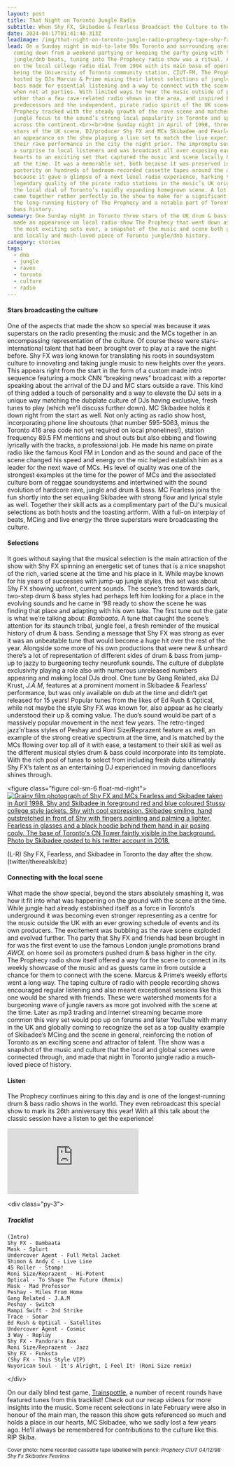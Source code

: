 ```yaml
---
layout: post
title: That Night on Toronto Jungle Radio
subtitle: When Shy FX, Skibadee & Fearless Broadcast the Culture to the City and Beyond
date: 2024-04-17T01:41:48.313Z
leadimage: /img/that-night-on-toronto-jungle-radio-prophecy-tape-shy-fx-skibadee-fearless-1998-dnb-continuumizm-45-site.jpg
lead: On a Sunday night in mid-to-late 90s Toronto and surrounding areas whether
  coming down from a weekend partying or keeping the party going with the latest
  jungle/dnb beats, tuning into The Prophecy radio show was a ritual. A presence
  on the local college radio dial from 1994 with its main base of operations
  being the University of Toronto community station, CIUT-FM, The Prophecy
  hosted by DJs Marcus & Prime mixing their latest selections of jungle/drum &
  bass made for essential listening and a way to connect with the scene & music
  when not at parties. With limited ways to hear the music outside of parties
  other than a few rave-related radio shows in the area, and inspired by those
  predecessors and the independent, pirate radio spirit of the UK scene, The
  Prophecy tracked with the steady growth of the rave scene and matched its
  jungle focus to the sound’s strong local popularity in Toronto and spread
  across the continent.<br><br>One Sunday night in April of 1998, three DJ & MC
  stars of the UK scene, DJ/producer Shy FX and MCs Skibadee and Fearless made
  an appearance on the show playing a live set to match the live experience of
  their rave performance in the city the night prior. The impromptu session was
  a surprise to local listeners and was broadcast all over exposing ears and
  hearts to an exciting set that captured the music and scene locally & globally
  at the time. It was a memorable set, both because it was preserved in
  posterity on hundreds of bedroom-recorded cassette tapes around the area, and
  because it gave a glimpse of a next level radio experience, harking to the
  legendary quality of the pirate radio stations in the music’s UK origins, to
  the local dial of Toronto’s rapidly expanding homegrown scene. A lot of things
  came together rather perfectly in the show to make for a significant moment in
  the long-running history of The Prophecy and a notable part of Toronto drum &
  bass history.
summary: One Sunday night in Toronto three stars of the UK drum & bass scene
  made an appearance on local radio show The Prophecy that went down as one of
  the most exciting sets ever, a snapshot of the music and scene both globally
  and locally and much-loved piece of Toronto jungle/dnb history.
category: stories
tags:
  - dnb
  - jungle
  - raves
  - toronto
  - culture
  - radio
---
```

#### Stars broadcasting the culture

One of the aspects that made the show so special was because it was superstars on the radio presenting the music and the MCs together in an encompassing representation of the culture. Of course these were stars– international talent that had been brought over to play at a rave the night before. Shy FX was long known for translating his roots in soundsystem culture to innovating and taking jungle music to new heights over the years. This appears right from the start in the form of a custom made intro sequence featuring a mock CNN “breaking news” broadcast with a reporter speaking about the arrival of the DJ and MC stars outside a rave. This kind of thing added a touch of personality and a way to elevate the DJ sets in a unique way matching the dubplate culture of DJs having exclusive, fresh tunes to play (which we’ll discuss further down). MC Skibadee holds it down right from the start as well. Not only acting as radio show host, incorporating phone line shoutouts (that number 595-5063, minus the Toronto 416 area code not yet required on local phonelines!), station frequency 89.5 FM mentions and shout outs but also ebbing and flowing lyrically with the tracks, a professional job. He made his name on pirate radio like the famous Kool FM in London and as the sound and pace of the scene changed his speed and energy on the mic helped establish him as a leader for the next wave of MCs. His level of quality was one of the strongest examples at the time for the power of MCs and the associated culture born of reggae soundsystems and intertwined with the sound evolution of hardcore rave, jungle and drum & bass. MC Fearless joins the fun shortly into the set equaling Skibadee with strong flow and lyrical style as well. Together their skill acts as a complimentary part of the DJ's musical selections as both hosts and the toasting artform. With a full-on interplay of beats, MCing and live energy the three superstars were broadcasting the culture.

#### Selections

It goes without saying that the musical selection is the main attraction of the show with Shy FX spinning an energetic set of tunes that is a nice snapshot of the rich, varied scene at the time and his place in it. While maybe known for his years of successes with jump-up jungle styles, this set was about Shy FX showing upfront, current sounds. The scene’s trend towards dark, two-step drum & bass styles had perhaps left him looking for a place in the evolving sounds and he came in ‘98 ready to show the scene he was finding that place and adapting with his own take. The first tune out the gate is what we’re talking about: *Bambaata*. A tune that caught the scene’s attention for its staunch tribal, jungle feel, a fresh reminder of the musical history of drum & bass. Sending a message that Shy FX was strong as ever it was an unbeatable tune that would become a huge hit over the rest of the year. Alongside some more of his own productions that were new & unheard there’s a lot of representation of different sides of drum & bass from jump-up to jazzy to burgeoning techy neurofunk sounds. The culture of dubplate exclusivity playing a role also with numerous unreleased numbers appearing and making local DJs drool. One tune by Gang Related, aka DJ Krust, *J.A.M*, features at a prominent moment in Skibadee & Fearless’ performance, but was only available on dub at the time and didn’t get released for 15 years! Popular tunes from the likes of Ed Rush & Optical, while not maybe the style Shy FX was known for, also appear as he clearly understood their up & coming value. The duo’s sound would be part of a massively popular movement in the next few years. The retro-tinged jazz’n’bass styles of Peshay and Roni Size/Reprazent feature as well, an example of the strong creative spectrum at the time, and is matched by the MCs flowing over top all of it with ease, a testament to their skill as well as the different musical styles drum & bass could incorporate into its template. With the rich pool of tunes to select from including fresh dubs ultimately Shy FX’s talent as an entertaining DJ experienced in moving dancefloors shines through.

 <﻿figure class="figure col-sm-6 float-md-right"><a href="/img/skibadee-fearless-shyfx-toronto-1998-twitter-therealskibz-edit-45crop-continuumizm-site.jpg" title="(tap for big)"><img class="figure-img img-fluid" alt="Grainy film photograph of Shy FX and MCs Fearless and Skibadee taken in April 1998. Shy and Skibadee in foreground red and blue coloured Stussy college style jackets. Shy with cool expression. Skibadee smiling, hand outstretched in front of Shy with fingers pointing and palming a lighter. Fearless in glasses and a black hoodie behind them hand in air posing cooly. The base of Toronto's CN Tower faintly visible in the background. Photo by Skibadee posted to his twitter account in 2018." src="/img/skibadee-fearless-shyfx-toronto-1998-twitter-therealskibz-edit-45crop-continuumizm-site.jpg" loading="lazy"></a><figcaption class="figure-caption">(L-R) Shy FX, Fearless, and Skibadee in Toronto the day after the show. (twitter/therealskibz)</figcaption></figure>

#### Connecting with the local scene

What made the show special, beyond the stars absolutely smashing it, was how it fit into what was happening on the ground with the scene at the time. While jungle had already established itself as a force in Toronto’s underground it was becoming even stronger representing as a centre for the music outside the UK with an ever growing schedule of events and its own producers. The excitement was bubbling as the rave scene exploded and evolved further. The party that Shy FX and friends had been brought in for was the first event to use the famous London jungle promotions brand *AWOL* on home soil as promoters pushed drum & bass higher in the city. The Prophecy radio show itself offered a way for the scene to connect in its weekly showcase of the music and as guests came in from outside a chance for them to connect with the scene. Marcus & Prime’s weekly efforts went a long way. The taping culture of radio with people recording shows encouraged regular listening and also meant exceptional sessions like this one would be shared with friends. These were watershed moments for a burgeoning wave of jungle ravers as more got involved with the scene at the time. Later as mp3 trading and internet streaming became more common this very set would pop up on forums and later YouTube with many in the UK and globally coming to recognize the set as a top quality example of Skibadee’s MCing and the scene in general, reinforcing the notion of Toronto as an exciting scene and attractor of talent. The show was a snapshot of the music and culture that the local and global scenes were connected through, and made that night in Toronto jungle radio a much-loved piece of history.

#### Listen

The Prophecy continues airing to this day and is one of the longest-running drum & bass radio shows in the world. They even rebroadcast this special show to mark its 26th anniversary this year! With all this talk about the classic session have a listen to get the experience!

<div class="embed-responsive embed-responsive-16by9 pb-3">
<iframe class="embed-responsive-item" src="https://www.youtube.com/embed/videoseries?si=uEEo5gVnCf9GptFs&amp;list=PL38EV6GxMnzw4qlvp1gTiZMnDegCadM5n" title="YouTube video playlist of Side A and B of tapes recorded by JungleArchive" frameborder="0" allow="accelerometer; autoplay; clipboard-write; encrypted-media; gyroscope; picture-in-picture; web-share" referrerpolicy="strict-origin-when-cross-origin" allowfullscreen></iframe></div>

<﻿div class="py-3">
##### Tracklist

    (Intro) 
    Shy FX - Bambaata
    Mask - Splurt
    Undercover Agent - Full Metal Jacket
    Shimon & Andy C - Live Line
    45 Roller - Stomp!
    Roni Size/Reprazent - Hi-Potent
    Optical - To Shape The Future (Remix)
    Mask - Mad Professor
    Peshay - Miles From Home
    Gang Related - J.A.M
    Peshay - Switch
    Mampi Swift - 2nd Strike
    Trace - Sonar
    Ed Rush & Optical - Satellites
    Undercover Agent - Cosmic
    3 Way - Replay
    Shy FX - Pandora's Box
    Roni Size/Reprazent - Jazz
    Shy FX - Funksta
    (Shy FX - This Style VIP)
    Nuyorican Soul - It's Alright, I Feel It! (Roni Size remix)
<﻿/div>

On our daily blind test game, [Trainspottle](https://www.continuumizm.com/posts/trainspottle/), a number of recent rounds have featured tunes from this tracklist! Check out our recap videos for more insights into the music. Some recent selections in late February were also in honour of the main man, the reason this show gets referenced so much and holds a place in our hearts, MC Skibadee, who we sadly lost a few years ago. He’ll always be remembered for contributions to the culture like this. RIP Skiba.

<small class="text-secondary">Cover photo: home recorded cassette tape labelled with pencil: <em>Prophecy CIUT 04/12/98 Shy Fx Skibadee Fearless</em></small>